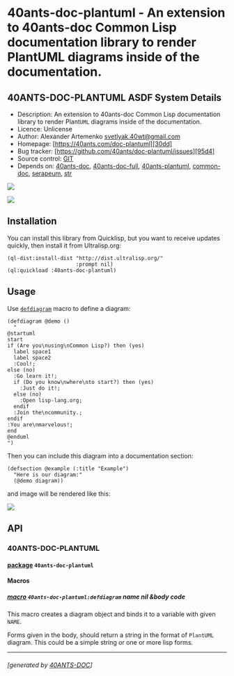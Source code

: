 <a id="x-2840ANTS-DOC-PLANTUML-DOCS-2FINDEX-3A-40README-2040ANTS-DOC-2FLOCATIVES-3ASECTION-29"></a>

# 40ants-doc-plantuml - An extension to 40ants-doc Common Lisp documentation library to render PlantUML diagrams inside of the documentation.

<a id="40-ants-doc-plantuml-asdf-system-details"></a>

## 40ANTS-DOC-PLANTUML ASDF System Details

* Description: An extension to 40ants-doc Common Lisp documentation library to render Plant`UML` diagrams inside of the documentation.
* Licence: Unlicense
* Author: Alexander Artemenko <svetlyak.40wt@gmail.com>
* Homepage: [https://40ants.com/doc-plantuml][30dd]
* Bug tracker: [https://github.com/40ants/doc-plantuml/issues][95d4]
* Source control: [GIT][a2c9]
* Depends on: [40ants-doc][2c00], [40ants-doc-full][a797], [40ants-plantuml][80dc], [common-doc][fceb], [serapeum][c41d], [str][ef7f]

[![](https://github-actions.40ants.com/40ants/doc-plantuml/matrix.svg?only=ci.run-tests)][20ac]

![](http://quickdocs.org/badge/40ants-doc-plantuml.svg)

<a id="x-2840ANTS-DOC-PLANTUML-DOCS-2FINDEX-3A-3A-40INSTALLATION-2040ANTS-DOC-2FLOCATIVES-3ASECTION-29"></a>

## Installation

You can install this library from Quicklisp, but you want to receive updates quickly, then install it from Ultralisp.org:

```
(ql-dist:install-dist "http://dist.ultralisp.org/"
                      :prompt nil)
(ql:quickload :40ants-doc-plantuml)
```
<a id="x-2840ANTS-DOC-PLANTUML-DOCS-2FINDEX-3A-3A-40SHORT-USAGE-2040ANTS-DOC-2FLOCATIVES-3ASECTION-29"></a>

## Usage

Use [`defdiagram`][8ebd] macro to define a diagram:

```
(defdiagram @demo ()
  "
@startuml
start
if (Are you\nusing\nCommon Lisp?) then (yes)
  label space1
  label space2
  :Cool!;
else (no)
  :Go learn it!;
  if (Do you know\nwhere\nto start?) then (yes)
    :Just do it!;
  else (no)
    :Open lisp-lang.org;
  endif
  :Join the\ncommunity.;
endif
:You are\nmarvelous!;
end
@enduml
")
```
Then you can include this diagram into a documentation section:

```
(defsection @example (:title "Example")
  "Here is our diagram:"
  (@demo diagram))
```
and image will be rendered like this:

![](https://40ants.com/doc-plantuml/images/demo.png)

<a id="x-2840ANTS-DOC-PLANTUML-DOCS-2FINDEX-3A-3A-40API-2040ANTS-DOC-2FLOCATIVES-3ASECTION-29"></a>

## API

<a id="x-2840ANTS-DOC-PLANTUML-DOCS-2FINDEX-3A-3A-4040ANTS-DOC-PLANTUML-3FPACKAGE-2040ANTS-DOC-2FLOCATIVES-3ASECTION-29"></a>

### 40ANTS-DOC-PLANTUML

<a id="x-28-23A-28-2819-29-20BASE-CHAR-20-2E-20-2240ANTS-DOC-PLANTUML-22-29-20PACKAGE-29"></a>

#### [package](1b30) `40ants-doc-plantuml`

<a id="x-2840ANTS-DOC-PLANTUML-DOCS-2FINDEX-3A-3A-7C-4040ANTS-DOC-PLANTUML-3FMacros-SECTION-7C-2040ANTS-DOC-2FLOCATIVES-3ASECTION-29"></a>

#### Macros

<a id="x-2840ANTS-DOC-PLANTUML-3ADEFDIAGRAM-20-2840ANTS-DOC-2FLOCATIVES-3AMACRO-29-29"></a>

##### [macro](2010) `40ants-doc-plantuml:defdiagram` name nil &body code

This macro creates a diagram object and binds it to a variable with given `NAME`.

Forms given in the body, should return a string in the format of `PlantUML` diagram.
This could be a simple string or one or more lisp forms.


[30dd]: https://40ants.com/doc-plantuml
[8ebd]: https://40ants.com/doc-plantuml/#x-2840ANTS-DOC-PLANTUML-3ADEFDIAGRAM-20-2840ANTS-DOC-2FLOCATIVES-3AMACRO-29-29
[a2c9]: https://github.com/40ants/doc-plantuml
[20ac]: https://github.com/40ants/doc-plantuml/actions
[1b30]: https://github.com/40ants/doc-plantuml/blob/9f1a39f8f44ca0bab1697f11a9b2cb6d9426c0b3/src/core.lisp#L1
[2010]: https://github.com/40ants/doc-plantuml/blob/9f1a39f8f44ca0bab1697f11a9b2cb6d9426c0b3/src/core.lisp#L38
[95d4]: https://github.com/40ants/doc-plantuml/issues
[2c00]: https://quickdocs.org/40ants-doc
[a797]: https://quickdocs.org/40ants-doc-full
[80dc]: https://quickdocs.org/40ants-plantuml
[fceb]: https://quickdocs.org/common-doc
[c41d]: https://quickdocs.org/serapeum
[ef7f]: https://quickdocs.org/str

* * *
###### [generated by [40ANTS-DOC](https://40ants.com/doc/)]
